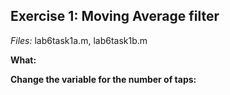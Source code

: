 ##  Exercise 1: Moving Average filter

*Files:* lab6task1a.m, lab6task1b.m <br />

**What:**

**Change the variable for the number of taps:**